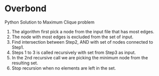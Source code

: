 # Overbond

Python Solution to Maximum Clique problem

1. The algorithm first pick a node from the input file that has most edges.
2. The node with most edges is excluded from the set of input.
3. Find intersection between Step2, AND with set of nodes connected to Step1.
4. Steps 1 to 3 is called recursively with set from Step3 as input.
5. In the 2nd recursive call we are picking the minimum node from the resulting set.
6. Stop recursion when no elements are left in the set.
